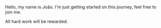 Hello, my name is João.
I'm just getting started on this journey, feel free to join me.


All hard work will be rewarded.
